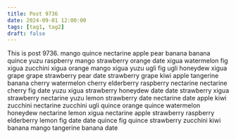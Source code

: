 ```yaml
---
title: Post 9736
date: 2024-09-01 12:00:00
tags: [tag1, tag2]
draft: false
---
```

This is post 9736.
mango
quince
nectarine
apple
pear
banana
banana
quince
yuzu
raspberry
mango
strawberry
orange
date
xigua
watermelon
fig
xigua
zucchini
xigua
orange
mango
xigua
yuzu
ugli
fig
ugli
honeydew
xigua
grape
grape
strawberry
pear
date
strawberry
grape
kiwi
apple
tangerine
banana
cherry
watermelon
cherry
elderberry
raspberry
nectarine
nectarine
cherry
fig
date
yuzu
xigua
strawberry
honeydew
date
date
strawberry
xigua
strawberry
nectarine
yuzu
lemon
strawberry
date
nectarine
date
apple
kiwi
zucchini
nectarine
zucchini
ugli
quince
orange
quince
watermelon
honeydew
nectarine
lemon
xigua
nectarine
apple
strawberry
raspberry
elderberry
lemon
fig
date
date
quince
fig
quince
strawberry
zucchini
kiwi
banana
mango
tangerine
banana
date
